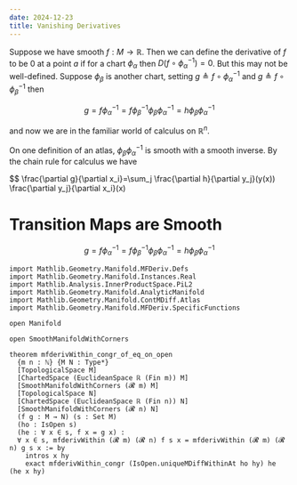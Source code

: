 ```yaml
---
date: 2024-12-23
title: Vanishing Derivatives
---
```


Suppose we have smooth $f : M \longrightarrow \mathbb{R}$. Then we can
define the derivative of $f$ to be $0$ at a point $a$ if for a chart
$\phi_\alpha$ then $D(f \circ \phi_\alpha^{-1}) = 0$. But this may not
be well-defined. Suppose $\phi_\beta$ is another chart, setting $g \triangleq f \circ \phi_\alpha^{-1}$ and $g \triangleq f \circ \phi_\beta^{-1}$ then

$$
g=f \phi_\alpha^{-1}=f \phi_\beta^{-1} \phi_\beta \phi_\alpha^{-1}=h \phi_\beta \phi_\alpha^{-1}
$$

and now we are in the familiar world of calculus on $\mathbb{R}^n$.

On one definition of an atlas, $\phi_\beta \phi_\alpha^{-1}$ is smooth
with a smooth inverse. By the chain rule for calculus we have

$$
\frac{\partial g}{\partial x_i}=\sum_j \frac{\partial h}{\partial y_j}(y(x)) \frac{\partial y_j}{\partial x_i}(x)


# Transition Maps are Smooth

$$
g=f \phi_\alpha^{-1}=f \phi_\beta^{-1} \phi_\beta \phi_\alpha^{-1}=h \phi_\beta \phi_\alpha^{-1}
$$

```lean4
import Mathlib.Geometry.Manifold.MFDeriv.Defs
import Mathlib.Geometry.Manifold.Instances.Real
import Mathlib.Analysis.InnerProductSpace.PiL2
import Mathlib.Geometry.Manifold.AnalyticManifold
import Mathlib.Geometry.Manifold.ContMDiff.Atlas
import Mathlib.Geometry.Manifold.MFDeriv.SpecificFunctions

open Manifold

open SmoothManifoldWithCorners

theorem mfderivWithin_congr_of_eq_on_open
  {m n : ℕ} {M N : Type*}
  [TopologicalSpace M]
  [ChartedSpace (EuclideanSpace ℝ (Fin m)) M]
  [SmoothManifoldWithCorners (𝓡 m) M]
  [TopologicalSpace N]
  [ChartedSpace (EuclideanSpace ℝ (Fin n)) N]
  [SmoothManifoldWithCorners (𝓡 n) N]
  (f g : M → N) (s : Set M)
  (ho : IsOpen s)
  (he : ∀ x ∈ s, f x = g x) :
  ∀ x ∈ s, mfderivWithin (𝓡 m) (𝓡 n) f s x = mfderivWithin (𝓡 m) (𝓡 n) g s x := by
    intros x hy
    exact mfderivWithin_congr (IsOpen.uniqueMDiffWithinAt ho hy) he (he x hy)
```

